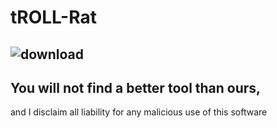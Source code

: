 # tROLL-Rat
![download](https://github.com/876N/tROLL-Rat/assets/133999409/c46d762a-fe6a-4883-9b0c-02825b5ad220)
-----------------------------------------------------------------------------------------------------
You will not find a better tool than ours,
---------------------------------------------
and I disclaim all liability for any malicious use of this software
